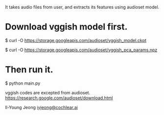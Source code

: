 It takes audio files from user, and extracts its features using audioset model.



# Download vggish model first.

$ curl -O https://storage.googleapis.com/audioset/vggish_model.ckpt

$ curl -O https://storage.googleapis.com/audioset/vggish_pca_params.npz

# Then run it.

$ python main.py

vggish codes are excepted from audioset.
https://research.google.com/audioset/download.html


Il-Young Jeong
iyjeong@cochlear.ai

